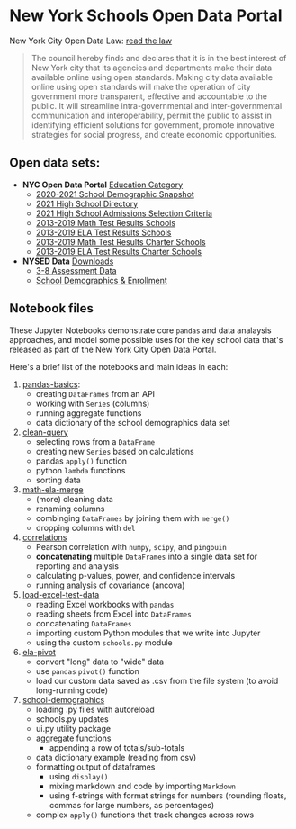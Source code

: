 New York Schools Open Data Portal
=================================

New York City Open Data Law: [read the law](https://www1.nyc.gov/site/doitt/initiatives/open-data-law.page)

> The council hereby finds and declares that it is in the best interest of New
> York city that its agencies and departments make their data available online
> using open standards. Making city data available online using open standards
> will make the operation of city government more transparent, effective and
> accountable to the public. It will streamline intra-governmental and
> inter-governmental communication and interoperability, permit the public to
> assist in identifying efficient solutions for government, promote innovative
> strategies for social progress, and create economic opportunities.


Open data sets:
---------------
- **NYC Open Data Portal** [Education Category](https://data.cityofnewyork.us/browse?category=Education)
  - [2020-2021 School Demographic Snapshot](https://data.cityofnewyork.us/Education/2020-2021-Demographic-Snapshot-School/vmmu-wj3w)
  - [2021 High School Directory](https://data.cityofnewyork.us/Education/2021-DOE-High-School-Directory/8b6c-7uty)
  - [2021 High School Admissions Selection Criteria](https://data.cityofnewyork.us/Education/Selection-Criteria-for-Fall-2021-High-School-Admis/9gs9-zhxw)
  - [2013-2019 Math Test Results Schools](https://data.cityofnewyork.us/Education/2013-2019-Math-Test-Results-School-SWD-Ethnicity-G/74ah-8ukf)
  - [2013-2019 ELA Test Results Schools](https://data.cityofnewyork.us/Education/2013-2019-English-Language-Arts-ELA-Test-Results-S/gu76-8i7h)
  - [2013-2019 Math Test Results Charter Schools](https://data.cityofnewyork.us/Education/2013-2019-Math-Test-Results-Charter-School/3xsw-bpuy)
  - [2013-2019 ELA Test Results Charter Schools](https://data.cityofnewyork.us/Education/2013-2019-English-Language-Arts-ELA-Test-Results-C/sgjd-xi99)
- **NYSED Data** [Downloads](https://data.nysed.gov/downloads.php)
  - [3-8 Assessment Data](https://data.nysed.gov/files/assessment/20-21/3-8-2020-21.zip)
  - [School Demographics & Enrollment](https://data.nysed.gov/files/enrollment/20-21/enrollment_2021.zip)

Notebook files
--------------
These Jupyter Notebooks demonstrate core `pandas` and data analaysis
approaches, and model some possible uses for the key school data
that's released as part of the New York City Open Data Portal.

Here's a brief list of the notebooks and main ideas in each:

1. [pandas-basics](https://github.com/adelphi-ed-tech/school-data-portal/blob/main/nb/panda-basics.ipynb):
   - creating `DataFrames` from an API
   - working with `Series` (columns)
   - running aggregate functions
   - data dictionary of the school demographics data set
2. [clean-query](https://github.com/adelphi-ed-tech/school-data-portal/blob/main/nb/clean-query.ipynb)
   - selecting rows from a `DataFrame`
   - creating new `Series` based on calculations
   - pandas `apply()` function
   - python `lambda` functions
   - sorting data
3. [math-ela-merge](https://github.com/adelphi-ed-tech/school-data-portal/blob/main/nb/math-ela-merge.ipynb)
   - (more) cleaning data
   - renaming columns
   - combinging `DataFrames` by joining them with `merge()`
   - dropping columns with `del`
4. [correlations](https://github.com/adelphi-ed-tech/school-data-portal/blob/main/nb/correlations.ipynb)
   - Pearson correlation with `numpy`, `scipy`, and `pingouin`
   - **concatenating** multiple `DataFrames` into a single data set for
     reporting and analysis
   - calculating p-values, power, and confidence intervals
   - running analysis of covariance (ancova)
5. [load-excel-test-data](https://github.com/adelphi-ed-tech/school-data-portal/blob/main/nb/load-excel-test-data.ipynb)
   - reading Excel workbooks with `pandas`
   - reading sheets from Excel into `DataFrames`
   - concatenating `DataFrames`
   - importing custom Python modules that we write into Jupyter
   - using the custom `schools.py` module
6. [ela-pivot](https://github.com/adelphi-ed-tech/school-data-portal/blob/main/nb/ela-pivot.ipynb)
   - convert "long" data to "wide" data
   - use `pandas` `pivot()` function
   - load our custom data saved as .csv from the file system (to avoid long-running code)
 7. [school-demographics](https://github.com/adelphi-ed-tech/school-data-portal/blob/main/nb/school-demographics.ipynb)
    - loading .py files with autoreload
    - schools.py updates
    - ui.py utility package
    - aggregate functions
      - appending a row of totals/sub-totals
    - data dictionary example (reading from csv)
    - formatting output of dataframes
      - using `display()`
      - mixing markdown and code by importing `Markdown`
      - using f-strings with format strings for numbers (rounding floats, commas for large numbers, as percentages)
    - complex `apply()` functions that track changes across rows
